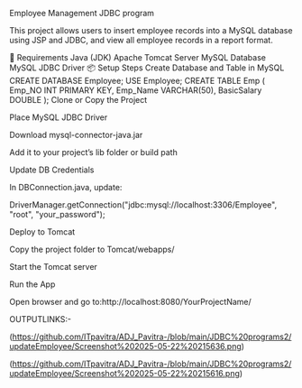 Employee Management JDBC program

This project allows users to insert employee records into a MySQL database using JSP and JDBC, and view all employee records in a report format.

🔧 Requirements
Java (JDK)
Apache Tomcat Server
MySQL Database
MySQL JDBC Driver
📦 Setup Steps
Create Database and Table in MySQL
CREATE DATABASE Employee;
USE Employee;
CREATE TABLE Emp (
    Emp_NO INT PRIMARY KEY,
    Emp_Name VARCHAR(50),
BasicSalary DOUBLE
);
Clone or Copy the Project

Place MySQL JDBC Driver

Download mysql-connector-java.jar

Add it to your project’s lib folder or build path

Update DB Credentials

In DBConnection.java, update:

DriverManager.getConnection("jdbc:mysql://localhost:3306/Employee", "root", "your_password");

Deploy to Tomcat

Copy the project folder to Tomcat/webapps/

Start the Tomcat server

Run the App

Open browser and go to:http://localhost:8080/YourProjectName/

OUTPUTLINKS:-


(https://github.com/ITpavitra/ADJ_Pavitra-/blob/main/JDBC%20programs2/updateEmployee/Screenshot%202025-05-22%20215636.png)

(https://github.com/ITpavitra/ADJ_Pavitra-/blob/main/JDBC%20programs2/updateEmployee/Screenshot%202025-05-22%20215616.png)


